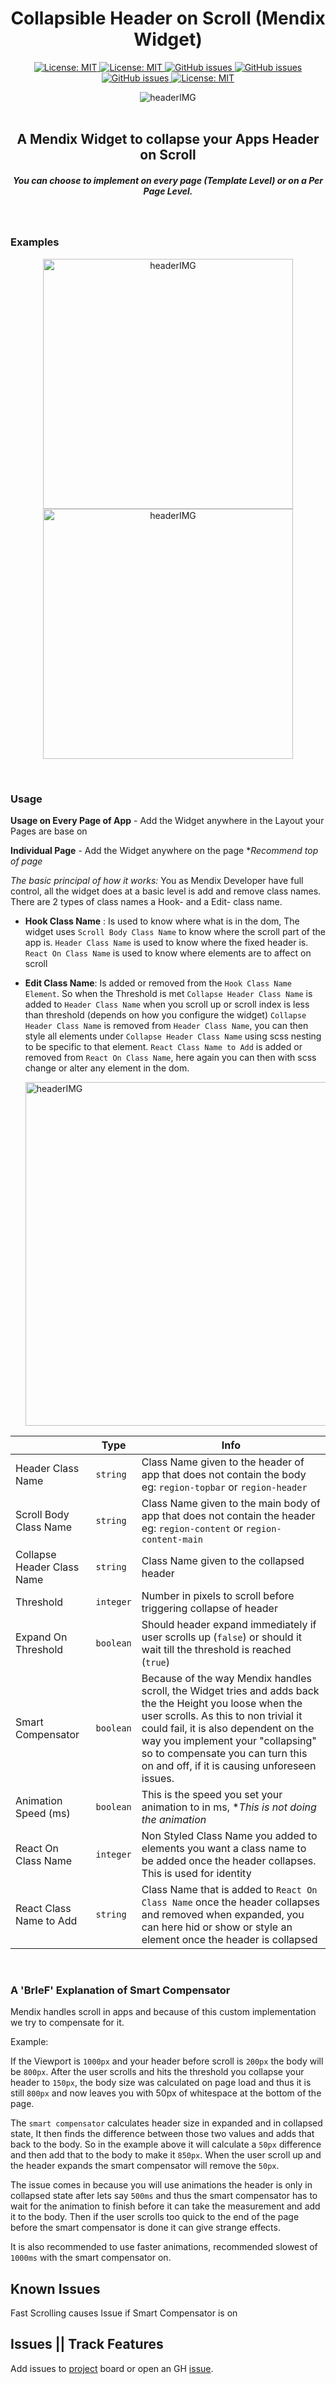 <h1 align="center">Collapsible Header on Scroll (Mendix Widget)</h1>

<p align="center">
  <a href="">
    <img alt="License: MIT" src="https://img.shields.io/badge/Status-Beta-blue?style=for-the-badge" target="_blank" />
  </a>
  <a href="">
    <img alt="License: MIT" src="https://img.shields.io/github/issues/ahwelgemoed/collapsible-header-widget?style=for-the-badge" target="_blank" />
  </a>
  <a href="">
    <img alt="GitHub issues" src="https://img.shields.io/github/release/ahwelgemoed/collapsible-header-widget?style=for-the-badge" target="_blank" />
  </a>
  <a href="https://appstore.home.mendix.com/link/modeler/">
    <img alt="GitHub issues" src="https://img.shields.io/badge/Studio%20version-8.12%2B-blue.svg?style=for-the-badge" target="_blank" />
  </a>
  <a href="https://docs.mendix.com/developerportal/app-store/app-store-content-support">
    <img alt="GitHub issues" src="https://img.shields.io/badge/Support-Community%20(no%20active%20support)-orange.svg?style=for-the-badge" target="_blank" />
  </a>
  <a href="/LICENSE">
    <img alt="License: MIT" src="https://img.shields.io/badge/license-Apache%202.0-orange.svg?style=for-the-badge" target="_blank" />
  </a>
  <br/>
</p>
<p align="center">
 <img  align="center" alt="headerIMG" src="https://raw.githubusercontent.com/ahwelgemoed/collapsible-header-widget/main/assets/ScrollHeader.png" target="_blank" />
  <br/>
  <br/>
  <h2 align="center">
    A Mendix Widget to collapse your Apps Header on Scroll
  </h2>
  <h5 align="center"> 
    You can choose to implement on every page (Template Level) or on a Per Page Level.
  </h5>
</p>
<br/>
<h3>Examples</h3>
<p align="center">
     <img  align="center" alt="headerIMG" width="400" src="https://raw.githubusercontent.com/ahwelgemoed/collapsible-header-widget/main/assets/CardHide.gif" target="_blank" />
     <img  align="center" alt="headerIMG" width="400" src="https://raw.githubusercontent.com/ahwelgemoed/collapsible-header-widget/main/assets/ButtonMove.gif" target="_blank" />
</p>
<br/>
<h3>Usage</h3>
<b>Usage on Every Page of App</b> - Add the Widget anywhere in the Layout your Pages are base on

<b>Individual Page</b> - Add the Widget anywhere on the page \*_Recommend top of page_

_The basic principal of how it works:_ You as Mendix Developer have full control, all the widget does at a basic level
is add and remove class names. There are 2 types of class names a Hook- and a Edit- class name.

-   **Hook Class Name** : Is used to know where what is in the dom, The widget uses `Scroll Body Class Name` to know
    where the scroll part of the app is. `Header Class Name` is used to know where the fixed header is.
    `React On Class Name` is used to know where elements are to affect on scroll

-   **Edit Class Name**: Is added or removed from the `Hook Class Name Element`. So when the Threshold is met
    `Collapse Header Class Name` is added to `Header Class Name` when you scroll up or scroll index is less than
    threshold (depends on how you configure the widget) `Collapse Header Class Name` is removed from
    `Header Class Name`, you can then style all elements under `Collapse Header Class Name` using scss nesting to be
    specific to that element. `React Class Name to Add` is added or removed from `React On Class Name`, here again you
    can then with scss change or alter any element in the dom.

     <img align="center" width="550" alt="headerIMG" src="https://raw.githubusercontent.com/ahwelgemoed/collapsible-header-widget/main/assets/usage.png" target="_blank" />

|                            | Type      | Info                                                                                                                                                                                                                                                                                                              |
| -------------------------- | --------- | ----------------------------------------------------------------------------------------------------------------------------------------------------------------------------------------------------------------------------------------------------------------------------------------------------------------- |
| Header Class Name          | `string`  | Class Name given to the header of app that does not contain the body eg: `region-topbar` or `region-header`                                                                                                                                                                                                       |
| Scroll Body Class Name     | `string`  | Class Name given to the main body of app that does not contain the header eg: `region-content` or `region-content-main`                                                                                                                                                                                           |
| Collapse Header Class Name | `string`  | Class Name given to the collapsed header                                                                                                                                                                                                                                                                          |
| Threshold                  | `integer` | Number in pixels to scroll before triggering collapse of header                                                                                                                                                                                                                                                   |
| Expand On Threshold        | `boolean` | Should header expand immediately if user scrolls up (`false`) or should it wait till the threshold is reached (`true`)                                                                                                                                                                                            |
| Smart Compensator          | `boolean` | Because of the way Mendix handles scroll, the Widget tries and adds back the the Height you loose when the user scrolls. As this to non trivial it could fail, it is also dependent on the way you implement your "collapsing" so to compensate you can turn this on and off, if it is causing unforeseen issues. |
| Animation Speed (ms)       | `boolean` | This is the speed you set your animation to in ms, \*_This is not doing the animation_                                                                                                                                                                                                                            |
| React On Class Name        | `integer` | Non Styled Class Name you added to elements you want a class name to be added once the header collapses. This is used for identity                                                                                                                                                                                |
| React Class Name to Add    | `string`  | Class Name that is added to `React On Class Name` once the header collapses and removed when expanded, you can here hid or show or style an element once the header is collapsed                                                                                                                                  |

<br/>
<h3>A 'BrIeF' Explanation of Smart Compensator </h3>

Mendix handles scroll in apps and because of this custom implementation we try to compensate for it.

Example:

If the Viewport is `1000px` and your header before scroll is `200px` the body will be `800px`. After the user scrolls
and hits the threshold you collapse your header to `150px`, the body size was calculated on page load and thus it is
still `800px` and now leaves you with 50px of whitespace at the bottom of the page.

The `smart compensator` calculates header size in expanded and in collapsed state, It then finds the difference between
those two values and adds that back to the body. So in the example above it will calculate a `50px` difference and then
add that to the body to make it `850px`. When the user scroll up and the header expands the smart compensator will
remove the `50px`.

The issue comes in because you will use animations the header is only in collapsed state after lets say `500ms` and thus
the smart compensator has to wait for the animation to finish before it can take the measurement and add it to the body.
Then if the user scrolls too quick to the end of the page before the smart compensator is done it can give strange
effects.

It is also recommended to use faster animations, recommended slowest of `1000ms` with the smart compensator on.

## Known Issues

Fast Scrolling causes Issue if Smart Compensator is on

## Issues || Track Features

Add issues to [project](https://github.com/ahwelgemoed/collapsible-header-widget/projects/1?add_cards_query=is%3Aopen)
board or open an GH [issue](https://github.com/ahwelgemoed/collapsible-header-widget/issues/new).

